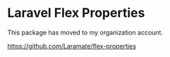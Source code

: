 # Laravel Flex Properties

This package has moved to my organization account.

https://github.com/Laramate/flex-properties
